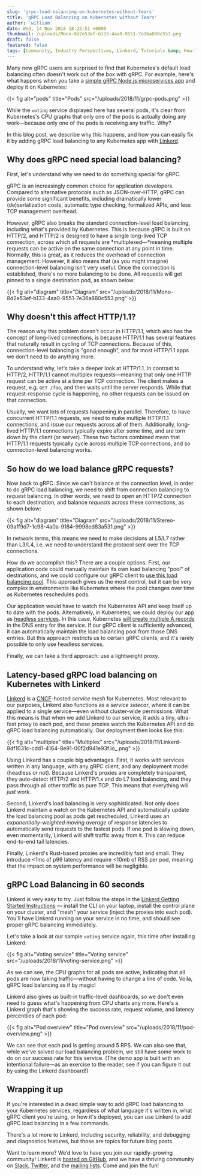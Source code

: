```yaml
---
slug: 'grpc-load-balancing-on-kubernetes-without-tears'
title: 'gRPC Load Balancing on Kubernetes without Tears'
author: 'william'
date: Wed, 14 Nov 2018 18:22:51 +0000
thumbnail: /uploads/Mono-8d2e53ef-b133-4aa0-9551-7e36a880c553.png
draft: false
featured: false
tags: [Community, Industry Perspectives, Linkerd, Tutorials &amp; How-To's]
---
```


Many new gRPC users are surprised to find that Kubernetes's default load balancing often doesn't work out of the box with gRPC. For example, here's what happens when you take a [simple gRPC Node.js microservices app](https://github.com/sourishkrout/nodevoto) and deploy it on Kubernetes:

{{< fig
  alt="pods"
  title="Pods"
  src="/uploads/2018/11/grpc-pods.png" >}}

While the `voting` service displayed here has several pods, it's clear from Kubernetes's CPU graphs that only one of the pods is actually doing any work—because only one of the pods is receiving any traffic. Why?

In this blog post, we describe why this happens, and how you can easily fix it by adding gRPC load balancing to any Kubernetes app with [Linkerd](https://linkerd.io).

## Why does gRPC need special load balancing?

First, let's understand why we need to do something special for gRPC.

gRPC is an increasingly common choice for application developers. Compared to alternative protocols such as JSON-over-HTTP, gRPC can provide some significant benefits, including dramatically lower (de)serialization costs, automatic type checking, formalized APIs, and less TCP management overhead.

However, gRPC also breaks the standard connection-level load balancing, including what's provided by Kubernetes. This is because gRPC is built on HTTP/2, and HTTP/2 is designed to have a single long-lived TCP connection, across which all requests are \*multiplexed—\*meaning multiple requests can be active on the same connection at any point in time. Normally, this is great, as it reduces the overhead of connection management. However, it also means that (as you might imagine) connection-level balancing isn't very useful. Once the connection is established, there's no more balancing to be done. All requests will get pinned to a single destination pod, as shown below:

{{< fig
  alt="diagram"
  title="Diagram"
  src="/uploads/2018/11/Mono-8d2e53ef-b133-4aa0-9551-7e36a880c553.png" >}}

## Why doesn't this affect HTTP/1.1?

The reason why this problem doesn't occur in HTTP/1.1, which also has the concept of long-lived connections, is because HTTP/1.1 has several features that naturally result in cycling of TCP connections. Because of this, connection-level balancing is "good enough", and for most HTTP/1.1 apps we don't need to do anything more.

To understand why, let's take a deeper look at HTTP/1.1. In contrast to HTTP/2, HTTP/1.1 cannot multiplex requests—meaning that only one HTTP request can be active at a time per TCP connection. The client makes a request, e.g. `GET /foo`, and then waits until the server responds. While that request-response cycle is happening, no other requests can be issued on that connection.

Usually, we want lots of requests happening in parallel. Therefore, to have concurrent HTTP/1.1 requests, we need to make multiple HTTP/1.1 connections, and issue our requests across all of them. Additionally, long-lived HTTP/1.1 connections typically expire after some time, and are torn down by the client (or server). These two factors combined mean that HTTP/1.1 requests typically cycle across multiple TCP connections, and so connection-level balancing works.

## So how do we load balance gRPC requests?

Now back to gRPC. Since we can't balance at the connection level, in order to do gRPC load balancing, we need to shift from connection balancing to _request_ balancing. In other words, we need to open an HTTP/2 connection to each destination, and balance _requests_ across these connections, as shown below:

{{< fig
  alt="diagram"
  title="Diagram"
  src="/uploads/2018/11/Stereo-09aff9d7-1c98-4a0a-9184-9998ed83a531.png" >}}

In network terms, this means we need to make decisions at L5/L7 rather than L3/L4, i.e. we need to understand the protocol sent over the TCP connections.

How do we accomplish this? There are a couple options. First, our application code could manually maintain its own load balancing "pool" of destinations, and we could configure our gRPC client to [use this load balancing pool](https://godoc.org/google.golang.org/grpc/balancer). This approach gives us the most control, but it can be very complex in environments like Kubernetes where the pool changes over time as Kubernetes reschedules pods.

Our application would have to watch the Kubernetes API and keep itself up to date with the pods. Alternatively, in Kubernetes, we could deploy our app as [headless services](https://kubernetes.io/docs/concepts/services-networking/service/#headless-services). In this case, Kubernetes [will create multiple A records](https://kubernetes.io/docs/concepts/services-networking/service/#headless-services) in the DNS entry for the service. If our gRPC client is sufficiently advanced, it can automatically maintain the load balancing pool from those DNS entries. But this approach restricts us to certain gRPC clients, and it's rarely possible to only use headless services.

Finally, we can take a third approach: use a lightweight proxy.

## Latency-based gRPC load balancing on Kubernetes with Linkerd

[Linkerd](https://linkerd.io) is a [CNCF](https://cncf.io)-hosted _service mesh_ for Kubernetes. Most relevant to our purposes, Linkerd also functions as a _service sidecar_, where it can be applied to a single service—even without cluster-wide permissions. What this means is that when we add Linkerd to our service, it adds a tiny, ultra-fast proxy to each pod, and these proxies watch the Kubernetes API and do gRPC load balancing automatically. Our deployment then looks like this:

{{< fig
  alt="multiplex"
  title="Multiplex"
  src="/uploads/2018/11/Linkerd-8df1031c-cdd1-4164-8e91-00f2d941e93f.io_.png" >}}

Using Linkerd has a couple big advantages. First, it works with services written in any language, with any gRPC client, and any deployment model (headless or not). Because Linkerd's proxies are completely transparent, they auto-detect HTTP/2 and HTTP/1.x and do L7 load balancing, and they pass through all other traffic as pure TCP. This means that everything will _just work._

Second, Linkerd's load balancing is very sophisticated. Not only does Linkerd maintain a watch on the Kubernetes API and automatically update the load balancing pool as pods get rescheduled, Linkerd uses an _exponentially-weighted moving average_ of response latencies to automatically send requests to the fastest pods. If one pod is slowing down, even momentarily, Linkerd will shift traffic away from it. This can reduce end-to-end tail latencies.

Finally, Linkerd's Rust-based proxies are incredibly fast and small. They introduce <1ms of p99 latency and require <10mb of RSS per pod, meaning that the impact on system performance will be negligible.

## gRPC Load Balancing in 60 seconds

Linkerd is very easy to try. Just follow the steps in the [Linkerd Getting Started Instructions](https://linkerd.io/2/getting-started/) — install the CLI on your laptop, install the control plane on your cluster, and "mesh" your service (inject the proxies into each pod). You'll have Linkerd running on your service in no time, and should see proper gRPC balancing immediately.

Let's take a look at our sample `voting` service again, this time after installing Linkerd:

{{< fig
  alt="Voting service"
  title="Voting service"
  src="/uploads/2018/11/voting-service.png" >}}

As we can see, the CPU graphs for all pods are active, indicating that all pods are now taking traffic—without having to change a line of code. Voila, gRPC load balancing as if by magic!

Linkerd also gives us built-in traffic-level dashboards, so we don't even need to guess what's happening from CPU charts any more. Here's a Linkerd graph that's showing the success rate, request volume, and latency percentiles of each pod:

{{< fig
  alt="Pod overview"
  title="Pod overview"
  src="/uploads/2018/11/pod-overview.png" >}}

We can see that each pod is getting around 5 RPS. We can also see that, while we've solved our load balancing problem, we still have some work to do on our success rate for this service. (The demo app is built with an intentional failure—as an exercise to the reader, see if you can figure it out by using the Linkerd dashboard!)

## Wrapping it up

If you're interested in a dead simple way to add gRPC load balancing to your Kubernetes services, regardless of what language it's written in, what gRPC client you're using, or how it's deployed, you can use Linkerd to add gRPC load balancing in a few commands.

There's a lot more to Linkerd, including security, reliability, and debugging and diagnostics features, but those are topics for future blog posts.

Want to learn more? We’d love to have you join our rapidly-growing community! Linkerd is [hosted on GitHub](https://github.com/linkerd/linkerd2), and we have a thriving community on [Slack](https://slack.linkerd.io), [Twitter](https://twitter.com/linkerd), and the [mailing lists](https://lists.cncf.io/g/cncf-linkerd-users). Come and join the fun!

